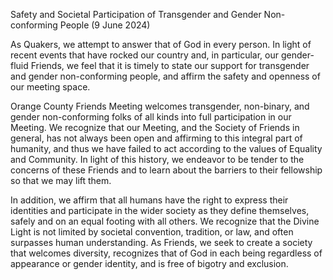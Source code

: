 Safety and Societal Participation of Transgender and Gender Non-conforming People (9 June 2024)

As Quakers, we attempt to answer that of God in every person. In light of recent events that have rocked our country and, in particular, our gender-fluid Friends, we feel that it is timely to state our support for transgender and gender non-conforming people, and affirm the safety and openness of our meeting space. 

Orange County Friends Meeting welcomes transgender, non-binary, and gender non-conforming folks of all kinds into full participation in our Meeting.  We recognize that our Meeting, and the Society of Friends in general, has not always been open and affirming to this integral part of humanity, and thus we have failed to act according to the values of Equality and Community. In light of this history, we endeavor to be tender to the concerns of these Friends and to learn about the barriers to their fellowship so that we may lift them. 

In addition, we affirm that all humans have the right to express their identities and participate in the wider society as they define themselves, safely and on an equal footing with all others. We recognize that the Divine Light is not limited by societal convention, tradition, or law, and often surpasses human understanding. As Friends, we seek to create a society that welcomes diversity, recognizes that of God in each being regardless of appearance or gender identity, and is free of bigotry and exclusion.

